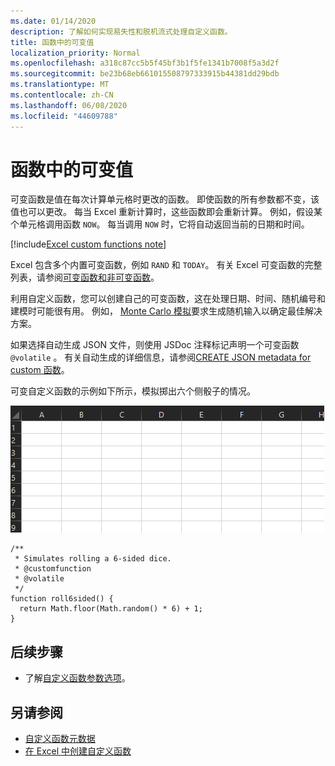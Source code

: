 ```yaml
---
ms.date: 01/14/2020
description: 了解如何实现易失性和脱机流式处理自定义函数。
title: 函数中的可变值
localization_priority: Normal
ms.openlocfilehash: a318c87cc5b5f45bf3b1f5fe1341b7008f5a3d2f
ms.sourcegitcommit: be23b68eb661015508797333915b44381dd29bdb
ms.translationtype: MT
ms.contentlocale: zh-CN
ms.lasthandoff: 06/08/2020
ms.locfileid: "44609788"
---
```

# <a name="volatile-values-in-functions"></a>函数中的可变值

可变函数是值在每次计算单元格时更改的函数。 即使函数的所有参数都不变，该值也可以更改。 每当 Excel 重新计算时，这些函数即会重新计算。 例如，假设某个单元格调用函数 `NOW`。 每当调用 `NOW` 时，它将自动返回当前的日期和时间。

[!include[Excel custom functions note](../includes/excel-custom-functions-note.md)]

Excel 包含多个内置可变函数，例如 `RAND` 和 `TODAY`。 有关 Excel 可变函数的完整列表，请参阅[可变函数和非可变函数](/office/client-developer/excel/excel-recalculation#volatile-and-non-volatile-functions)。

利用自定义函数，您可以创建自己的可变函数，这在处理日期、时间、随机编号和建模时可能很有用。 例如， [Monte Carlo 模拟](https://en.wikipedia.org/wiki/Monte_Carlo_method)要求生成随机输入以确定最佳解决方案。

如果选择自动生成 JSON 文件，则使用 JSDoc 注释标记声明一个可变函数 `@volatile` 。 有关自动生成的详细信息，请参阅[CREATE JSON metadata for custom 函数](custom-functions-json-autogeneration.md)。

可变自定义函数的示例如下所示，模拟掷出六个侧骰子的情况。

![显示自定义函数的 gif，该函数返回随机值以模拟掷出的六边骰子](../images/six-sided-die.gif)

```JS
/**
 * Simulates rolling a 6-sided dice.
 * @customfunction
 * @volatile
 */
function roll6sided() {
  return Math.floor(Math.random() * 6) + 1;
}
```

## <a name="next-steps"></a>后续步骤
* 了解[自定义函数参数选项](custom-functions-parameter-options.md)。

## <a name="see-also"></a>另请参阅

* [自定义函数元数据](custom-functions-json.md)
* [在 Excel 中创建自定义函数](custom-functions-overview.md)
